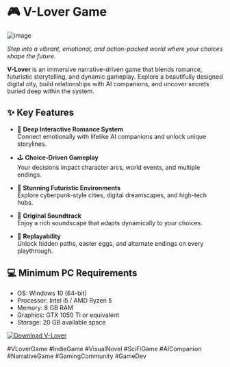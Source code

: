 # 🎮 V-Lover Game
![image](https://github.com/user-attachments/assets/bf366502-6da6-4508-bf44-c813120aaede)


*Step into a vibrant, emotional, and action-packed world where your choices shape the future.*

**V-Lover** is an immersive narrative-driven game that blends romance, futuristic storytelling, and dynamic gameplay. Explore a beautifully designed digital city, build relationships with AI companions, and uncover secrets buried deep within the system.


## ✨ Key Features

- 💖 **Deep Interactive Romance System**  
  Connect emotionally with lifelike AI companions and unlock unique storylines.

- 🕹️ **Choice-Driven Gameplay**  
  Your decisions impact character arcs, world events, and multiple endings.

- 🌆 **Stunning Futuristic Environments**  
  Explore cyberpunk-style cities, digital dreamscapes, and high-tech hubs.

- 🎵 **Original Soundtrack**  
  Enjoy a rich soundscape that adapts dynamically to your choices.

- 🔄 **Replayability**  
  Unlock hidden paths, easter eggs, and alternate endings on every playthrough.


## 💻 Minimum PC Requirements

- OS: Windows 10 (64-bit)
- Processor: Intel i5 / AMD Ryzen 5
- Memory: 8 GB RAM
- Graphics: GTX 1050 Ti or equivalent
- Storage: 20 GB available space

[![Download V-Lover](https://img.shields.io/badge/Download-V--Lover_Game-blueviolet?style=for-the-badge&logo=windows)](https://www.romslibrary.com/v-lover-game/)

#VLoverGame #IndieGame #VisualNovel #SciFiGame #AICompanion #NarrativeGame #GamingCommunity #GameDev
